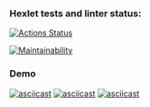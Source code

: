 ### Hexlet tests and linter status:
[![Actions Status](https://github.com/GalLana/java-project-61/actions/workflows/hexlet-check.yml/badge.svg)](https://github.com/GalLana/java-project-61/actions)

[![Maintainability](https://api.codeclimate.com/v1/badges/110d7ad6582c343efdec/maintainability)](https://codeclimate.com/github/GalLana/java-project-61/maintainability)

### Demo
[![asciicast](https://asciinema.org/a/IAiUVSgDjQU6EMbpaKeIQBaUh.png)](https://asciinema.org/a/IAiUVSgDjQU6EMbpaKeIQBaUh)
[![asciicast](https://asciinema.org/a/zRKYvbUOm4yVrfPx7sJ6Xj8F6.png)](https://asciinema.org/a/zRKYvbUOm4yVrfPx7sJ6Xj8F6)
[![asciicast]( https://asciinema.org/a/uaQtJbZ4mN4fJ6z0C7m0Z8QMq.png)]( https://asciinema.org/a/uaQtJbZ4mN4fJ6z0C7m0Z8QMq)
